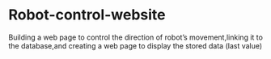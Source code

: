 # Robot-control-website
Building a web page to control the direction of robot’s movement,linking it to the database,and creating a web page to display the stored data (last value)
